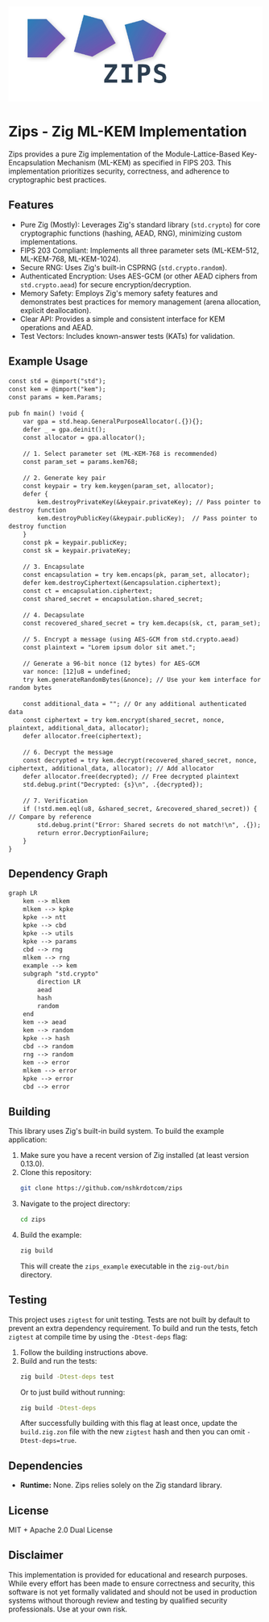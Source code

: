 ![ZIPS](/zips.svg)

# Zips - Zig ML-KEM Implementation

Zips provides a pure Zig implementation of the Module-Lattice-Based Key-Encapsulation Mechanism (ML-KEM) as specified in FIPS 203.  This implementation prioritizes security, correctness, and adherence to cryptographic best practices.

## Features

* Pure Zig (Mostly):  Leverages Zig's standard library (`std.crypto`) for core cryptographic functions (hashing, AEAD, RNG), minimizing custom implementations.
* FIPS 203 Compliant: Implements all three parameter sets (ML-KEM-512, ML-KEM-768, ML-KEM-1024).
* Secure RNG: Uses Zig's built-in CSPRNG (`std.crypto.random`).
* Authenticated Encryption: Uses AES-GCM (or other AEAD ciphers from `std.crypto.aead`) for secure encryption/decryption.
* Memory Safety: Employs Zig's memory safety features and demonstrates best practices for memory management (arena allocation, explicit deallocation).
* Clear API: Provides a simple and consistent interface for KEM operations and AEAD.
* Test Vectors: Includes known-answer tests (KATs) for validation.

## Example Usage

```zig
const std = @import("std");
const kem = @import("kem");
const params = kem.Params;

pub fn main() !void {
    var gpa = std.heap.GeneralPurposeAllocator(.{}){};
    defer _ = gpa.deinit();
    const allocator = gpa.allocator();

    // 1. Select parameter set (ML-KEM-768 is recommended)
    const param_set = params.kem768;

    // 2. Generate key pair
    const keypair = try kem.keygen(param_set, allocator);
    defer {
        kem.destroyPrivateKey(&keypair.privateKey); // Pass pointer to destroy function
        kem.destroyPublicKey(&keypair.publicKey);  // Pass pointer to destroy function
    }
    const pk = keypair.publicKey;
    const sk = keypair.privateKey;

    // 3. Encapsulate
    const encapsulation = try kem.encaps(pk, param_set, allocator);
    defer kem.destroyCiphertext(&encapsulation.ciphertext);
    const ct = encapsulation.ciphertext;
    const shared_secret = encapsulation.shared_secret;

    // 4. Decapsulate
    const recovered_shared_secret = try kem.decaps(sk, ct, param_set);

    // 5. Encrypt a message (using AES-GCM from std.crypto.aead)
    const plaintext = "Lorem ipsum dolor sit amet.";

    // Generate a 96-bit nonce (12 bytes) for AES-GCM
    var nonce: [12]u8 = undefined;
    try kem.generateRandomBytes(&nonce); // Use your kem interface for random bytes

    const additional_data = ""; // Or any additional authenticated data
    const ciphertext = try kem.encrypt(shared_secret, nonce, plaintext, additional_data, allocator);
    defer allocator.free(ciphertext);

    // 6. Decrypt the message
    const decrypted = try kem.decrypt(recovered_shared_secret, nonce, ciphertext, additional_data, allocator); // Add allocator
    defer allocator.free(decrypted); // Free decrypted plaintext
    std.debug.print("Decrypted: {s}\n", .{decrypted});

    // 7. Verification
    if (!std.mem.eql(u8, &shared_secret, &recovered_shared_secret)) { // Compare by reference
        std.debug.print("Error: Shared secrets do not match!\n", .{});
        return error.DecryptionFailure;
    }
}
```

## Dependency Graph

```mermaid
graph LR
    kem --> mlkem
    mlkem --> kpke
    kpke --> ntt
    kpke --> cbd
    kpke --> utils
    kpke --> params
    cbd --> rng
    mlkem --> rng
    example --> kem
    subgraph "std.crypto"
        direction LR
        aead
        hash
        random
    end
    kem --> aead
    kem --> random
    kpke --> hash
    cbd --> random
    rng --> random
    kem --> error
    mlkem --> error
    kpke --> error
    cbd --> error
```

## Building

This library uses Zig's built-in build system.  To build the example application:

1.  Make sure you have a recent version of Zig installed (at least version 0.13.0).
2.  Clone this repository:
    ```bash
    git clone https://github.com/nshkrdotcom/zips
    ```
3.  Navigate to the project directory:
    ```bash
    cd zips
    ```
4.  Build the example:
    ```bash
    zig build
    ```
    This will create the `zips_example` executable in the `zig-out/bin` directory.


## Testing

This project uses `zigtest` for unit testing.  Tests are not built by default to prevent an extra dependency requirement. To build and run the tests, fetch `zigtest` at compile time by using the `-Dtest-deps` flag:

1.  Follow the building instructions above.
2. Build and run the tests:
    ```bash
    zig build -Dtest-deps test
    ```
    Or to just build without running:
    ```bash
    zig build -Dtest-deps
    ```
    After successfully building with this flag at least once, update the  `build.zig.zon` file with the new `zigtest` hash and then you can omit `-Dtest-deps=true`.


## Dependencies

* **Runtime:** None. Zips relies solely on the Zig standard library.

## License

MIT + Apache 2.0 Dual License

## Disclaimer

This implementation is provided for educational and research purposes.  While every effort has been made to ensure correctness and security, this software is not yet formally validated and should not be used in production systems without thorough review and testing by qualified security professionals.  Use at your own risk.

